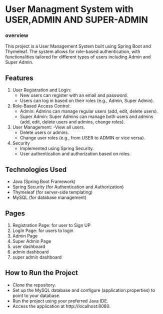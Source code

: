 
# User Managment System with USER,ADMIN AND SUPER-ADMIN

### overview
This project is a User Management System built using Spring Boot and Thymeleaf. The system allows for role-based authentication, with functionalities tailored for different types of users including Admin and Super Admin.

## Features
1. User Registration and Login:
   - New users can register with an email and password.
   - Users can log in based on their roles (e.g., Admin, Super Admin).
2. Role-Based Access Control:
   - Admin: Admins can manage regular users (add, edit, delete users).
   - Super Admin: Super Admins can manage both users and admins (add, edit, delete users and admins, change roles).
3. User Management:
   -View all users.
   - Delete users or admins.
   - Change user roles (e.g., from USER to ADMIN or vice versa).
4. Security
   - Implemented using Spring Security.
   - User authentication and authorization based on roles.

## Technologies Used
 - Java (Spring Boot Framework)
 - Spring Security (for Authentication and Authorization)
 - Thymeleaf (for server-side templating)
 - MySQL (for database management)
## Pages
 1. Registration Page: for user to Sign UP
 2. LogIn Page: for users to login
 3. Admin Page
 4. Super Admin Page
 5. user dashboard
 6. admin dashboard
 7. super admin dashboard

## How to Run the Project

  -  Clone the repository.
   -  Set up the MySQL database and configure (application.properties) to point to your database.
  -   Run the project using your preferred Java IDE.
   -  Access the application at http://localhost:8080.
